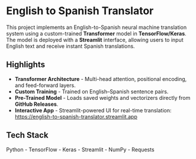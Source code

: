 # English to Spanish Translator

This project implements an English-to-Spanish neural machine translation system using a custom-trained **Transformer** model in **TensorFlow/Keras**.  
The model is deployed with a **Streamlit** interface, allowing users to input English text and receive instant Spanish translations.

## Highlights
- **Transformer Architecture** - Multi-head attention, positional encoding, and feed-forward layers.  
- **Custom Training** - Trained on English–Spanish sentence pairs.  
- **Pre-Trained Model** - Loads saved weights and vectorizers directly from **GitHub Releases**.  
- **Interactive App** - Streamlit-powered UI for real-time translation: https://english-to-spanish-translator.streamlit.app

## Tech Stack
Python - TensorFlow - Keras - Streamlit - NumPy - Requests
